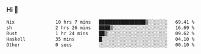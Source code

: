 ### Hi 👋

<!--START_SECTION:waka-->

```txt
Nix               10 hrs 7 mins   █████████████████▒░░░░░░░   69.41 %
sh                2 hrs 26 mins   ████▒░░░░░░░░░░░░░░░░░░░░   16.69 %
Rust              1 hr 24 mins    ██▒░░░░░░░░░░░░░░░░░░░░░░   09.62 %
Haskell           35 mins         █░░░░░░░░░░░░░░░░░░░░░░░░   04.10 %
Other             0 secs          ░░░░░░░░░░░░░░░░░░░░░░░░░   00.10 %
```

<!--END_SECTION:waka-->
